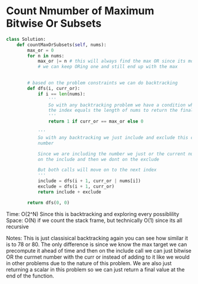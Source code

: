 # Count Nmumber of Maximum Bitwise Or Subsets


```Python
class Solution:
    def countMaxOrSubsets(self, nums):
        max_or = 0
        for n in nums:
            max_or |= n # this will always find the max OR since its monotonic
            # we can keep ORing one and still end up with the max

        
        # based on the problem constraints we can do backtracking
        def dfs(i, curr_or):
            if i == len(nums):
                '''
                So with any backtracking problem we have a condition when 
                the index equals the length of nums to return the final ans
                '''
                return 1 if curr_or == max_or else 0

            '''
            So with any backtracking we just include and exclude this current
            number 

            Since we are including the number we just or the current number
            on the include and then we dont on the exclude

            But both calls will move on to the next index
            '''
            include = dfs(i + 1, curr_or | nums[i])
            exclude = dfs(i + 1, curr_or)
            return include + exclude

        return dfs(0, 0)
```
Time: O(2^N) Since this is backtracking and exploring every possiblility<br>
Space: O(N) if we count the stack frame, but technically O(1) since its all recursive<br>

Notes: This is just classisical backtracking again you can see how similar it is to 78 or 80. The only difference is since we know the max target we can precompute it ahead of time and then on the include call we can just bitwise OR the currnet number with the curr or instead of adding to it like we would in other problems due to the nature of this problem. We are also just returning a scalar in this problem so we can just return a final value at the end of the function.
